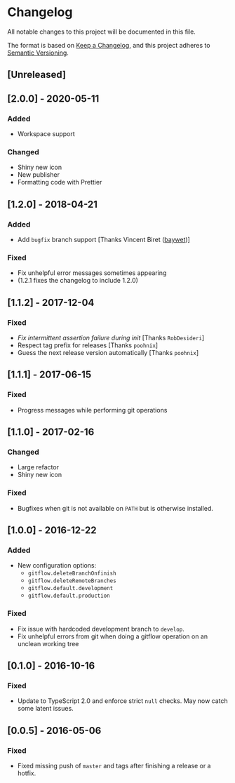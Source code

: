 # Changelog
All notable changes to this project will be documented in this file.

The format is based on [Keep a Changelog](https://keepachangelog.com/en/1.0.0/),
and this project adheres to [Semantic Versioning](https://semver.org/spec/v2.0.0.html).

## [Unreleased]

## [2.0.0] - 2020-05-11
### Added
- Workspace support

### Changed
- Shiny new icon
- New publisher
- Formatting code with Prettier

## [1.2.0] - 2018-04-21
### Added
- Add `bugfix` branch support [Thanks Vincent Biret ([baywet](https://github.com/baywet))]

### Fixed
- Fix unhelpful error messages sometimes appearing
- (1.2.1 fixes the changelog to include 1.2.0)

## [1.1.2] - 2017-12-04
### Fixed
- *Fix intermittent assertion failure during init* [Thanks `RobDesideri`]
- Respect tag prefix for releases [Thanks `poohnix`]
- Guess the next release version automatically [Thanks `poohnix`]

## [1.1.1] - 2017-06-15
### Fixed
- Progress messages while performing git operations

## [1.1.0] - 2017-02-16
### Changed
- Large refactor
- Shiny new icon

### Fixed
- Bugfixes when git is not available on `PATH` but is otherwise installed.

## [1.0.0] - 2016-12-22
### Added
- New configuration options:
	- `gitflow.deleteBranchOnfinish`
	- `gitflow.deleteRemoteBranches`
	- `gitflow.default.development`
	- `gitflow.default.production`

### Fixed
- Fix issue with hardcoded development branch to `develop`.
- Fix unhelpful errors from git when doing a gitflow operation on an unclean
  working tree

## [0.1.0] - 2016-10-16
### Fixed
- Update to TypeScript 2.0 and enforce strict `null` checks. May now catch some
  latent issues.

## [0.0.5] - 2016-05-06
### Fixed
- Fixed missing push of `master` and tags after finishing a release or a
  hotfix.